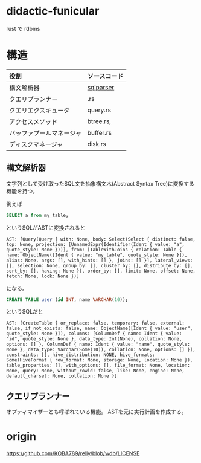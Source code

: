 # didactic-funicular
rust で rdbms

# 構造

| 役割 | ソースコード |
| :-- | :-- |
| 構文解析器 | [sqlparser](https://github.com/sqlparser-rs/sqlparser-rs) |
| クエリプランナー | .rs |
| クエリエクスキュータ | query.rs |
| アクセスメソッド | btree.rs,  |
| バッファプールマネージャ | buffer.rs |
| ディスクマネージャ | disk.rs |

## 構文解析器

文字列として受け取ったSQL文を抽象構文木(Abstract Syntax Tree)に変換する機能を持つ。

例えば
```sql
SELECT a from my_table;
```

というSQLがASTに変換されると
```
AST: [Query(Query { with: None, body: Select(Select { distinct: false, top: None, projection: [UnnamedExpr(Identifier(Ident { value: "a", quote_style: None }))], from: [TableWithJoins { relation: Table { name: ObjectName([Ident { value: "my_table", quote_style: None }]), alias: None, args: [], with_hints: [] }, joins: [] }], lateral_views: [], selection: None, group_by: [], cluster_by: [], distribute_by: [], sort_by: [], having: None }), order_by: [], limit: None, offset: None, fetch: None, lock: None })]
```

になる。

```sql
CREATE TABLE user (id INT, name VARCHAR(10));
```

というSQLだと

```
AST: [CreateTable { or_replace: false, temporary: false, external: false, if_not_exists: false, name: ObjectName([Ident { value: "user", quote_style: None }]), columns: [ColumnDef { name: Ident { value: "id", quote_style: None }, data_type: Int(None), collation: None, options: [] }, ColumnDef { name: Ident { value: "name", quote_style: None }, data_type: Varchar(Some(10)), collation: None, options: [] }], constraints: [], hive_distribution: NONE, hive_formats: Some(HiveFormat { row_format: None, storage: None, location: None }), table_properties: [], with_options: [], file_format: None, location: None, query: None, without_rowid: false, like: None, engine: None, default_charset: None, collation: None }]
```

## クエリプランナー

オプティマイザーとも呼ばれている機能。
ASTを元に実行計画を作成する。

# origin

https://github.com/KOBA789/relly/blob/wdb/LICENSE
